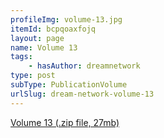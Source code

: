 ```yaml
---
profileImg: volume-13.jpg
itemId: bcpqoaxfojq
layout: page
name: Volume 13
tags:
    - hasAuthor: dreamnetwork
type: post
subType: PublicationVolume
urlSlug: dream-network-volume-13
---
```


<a href="../files/Volume_13.zip" download>Volume 13 (.zip file, 27mb)</a>
